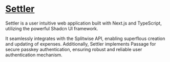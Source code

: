 # [Settler](https://settler.joqim.com)

Settler is a user intuitive web application built with Next.js and TypeScript, utilizing the powerful Shadcn UI framework. <br/>

It seamlessly integrates with the Splitwise API, enabling superflous creation and updating of expenses. 
Additionally, Settler implements Passage for secure passkey authentication, ensuring robust and reliable user authentication mechanism.
